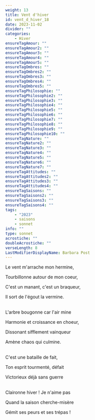 ```yaml
---
weight: 13
title: Vent d'hiver
id: vent_d_hiver_18
date: 2023-11-02
divider: ""
categories:
    - Hiver
ensureTagAmour: ""
ensureTagAmour2: ""
ensureTagAmour3: ""
ensureTagAmour4: ""
ensureTagAmour5: ""
ensureTagOmbres: ""
ensureTagOmbres2: ""
ensureTagOmbres3: ""
ensureTagOmbres4: ""
ensureTagOmbres5: ""
ensureTagPhilosophie: ""
ensureTagPhilosophie2: ""
ensureTagPhilosophie3: ""
ensureTagPhilosophie4: ""
ensureTagPhilosophie5: ""
ensureTagPhilosophie6: ""
ensureTagPhilosophie7: ""
ensureTagPhilosophie8: ""
ensureTagPhilosophie9: ""
ensureTagPhilosophie10: ""
ensureTagNature: ""
ensureTagNature2: ""
ensureTagNature3: ""
ensureTagNature4: ""
ensureTagNature5: ""
ensureTagNature6: ""
ensureTagNature7: ""
ensureTagAttitudes: ""
ensureTagAttitudes2: ""
ensureTagAttitudes3: ""
ensureTagAttitudes4: ""
ensureTagSaisons: ""
ensureTagSaisons2: ""
ensureTagSaisons3: ""
ensureTagSaisons4: ""
tags:
    - "2023"
    - saisons
    - sonnet
info: ""
type: sonnet
acrostiche: ""
doubleAcrostiche: ""
verseLength: 8
LastModifierDisplayName: Barbara Post
---
```

Le vent m'arrache mon hermine,

Tourbillonne autour de mon coeur,

C'est un manant, c'est un braqueur,

Il sort de l'égout la vermine.

 \
L'arbre bougonne car l'air mine

Harmonie et croissance en choeur,

Dissonant sifflement vainqueur

Amène chaos qui culmine.

 \
C'est une bataille de fait,

Ton esprit tourmenté, défait

Victorieux déjà sans guerre

 \
Claironne hiver ! Je n'aime pas

Quand la saison cherche-misère

Gémit ses peurs et ses trépas !
